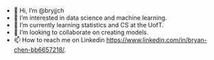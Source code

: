 - 👋 Hi, I’m @bryjjch
- 👀 I’m interested in data science and machine learning.
- 🌱 I’m currently learning statistics and CS at the UofT.
- 💞️ I’m looking to collaborate on creating models.
- 📫 How to reach me on Linkedin https://www.linkedin.com/in/bryan-chen-bb6657218/.

<!---
bryjjch/bryjjch is a ✨ special ✨ repository because its `README.md` (this file) appears on your GitHub profile.
You can click the Preview link to take a look at your changes.
--->
